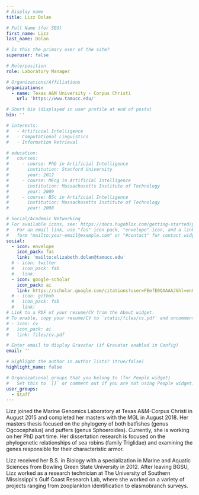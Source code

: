 ```yaml
---
# Display name
title: Lizz Dolan

# Full Name (for SEO)
first_name: Lizz 
last_name: Dolan

# Is this the primary user of the site?
superuser: false

# Role/position
role: Laboratory Manager

# Organizations/Affiliations
organizations:
  - name: Texas A&M University - Corpus Christi
    url: 'https://www.tamucc.edu/'

# Short bio (displayed in user profile at end of posts)
bio: ''

# interests:
#   - Artificial Intelligence
#   - Computational Linguistics
#   - Information Retrieval

# education:
#   courses:
#     - course: PhD in Artificial Intelligence
#       institution: Stanford University
#       year: 2012
#     - course: MEng in Artificial Intelligence
#       institution: Massachusetts Institute of Technology
#       year: 2009
#     - course: BSc in Artificial Intelligence
#       institution: Massachusetts Institute of Technology
#       year: 2008

# Social/Academic Networking
# For available icons, see: https://docs.hugoblox.com/getting-started/page-builder/#icons
#   For an email link, use "fas" icon pack, "envelope" icon, and a link in the
#   form "mailto:your-email@example.com" or "#contact" for contact widget.
social:
  - icon: envelope
    icon_pack: fas
    link: 'mailto:elizabeth.dolan@tamucc.edu'
  # - icon: twitter
  #   icon_pack: fab
  #   link: 
  - icon: google-scholar
    icon_pack: ai
    link: https://scholar.google.com/citations?user=FEmfE0QAAAAJ&hl=en&oi=sra
  # - icon: github
  #   icon_pack: fab
  #   link: 
# Link to a PDF of your resume/CV from the About widget.
# To enable, copy your resume/CV to `static/files/cv.pdf` and uncomment the lines below.
# - icon: cv
#   icon_pack: ai
#   link: files/cv.pdf

# Enter email to display Gravatar (if Gravatar enabled in Config)
email: ''

# Highlight the author in author lists? (true/false)
highlight_name: false

# Organizational groups that you belong to (for People widget)
#   Set this to `[]` or comment out if you are not using People widget.
user_groups:
  - Staff
---
```


Lizz joined the Marine Genomics Laboratory at Texas A&M-Corpus Christi in August 2015 and completed her masters with the MGL in August 2018. Her masters thesis focused on the phylogeny of both batfishes (genus Ogcocephalus) and puffers (genus Sphoeroides). Currently, she is working on her PhD part time. Her dissertation research is focused on the phylogenetic relationships of sea robins (family Triglidae) and examining the genes responsible for their characteristic armor.

Lizz received her B.S. in Biology with a specialization in Marine and Aquatic Sciences from Bowling Green State University in 2012. After leaving BGSU, Lizz worked as  a research technician at The University of Southern Mississippi's Gulf Coast Research Lab, where she worked on a variety of projects ranging from zooplankton identification to elasmobranch surveys.  